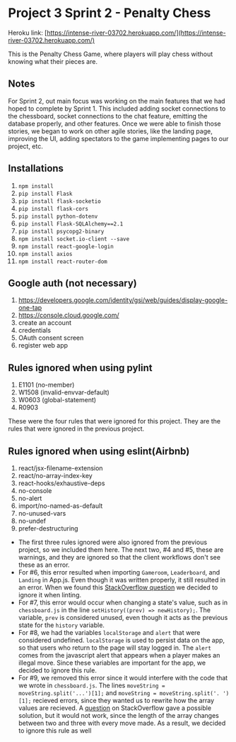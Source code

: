 # Project 3 Sprint 2 - Penalty Chess
Heroku link:
[https://intense-river-03702.herokuapp.com/](https://intense-river-03702.herokuapp.com/)

This is the Penalty Chess Game, where players will play chess without knowing what their pieces are.

## Notes

For Sprint 2, out main focus was working on the main features that we had hoped to complete by Sprint 1.
This included adding socket connections to the chessboard, socket connections to the chat feature, emitting the database properly, and other features.
Once we were able to finish those stories, we began to work on other agile stories, like the landing page, improving the UI, adding spectators to the game
implementing pages to our project, etc.

## Installations
1. `npm install`
2. `pip install Flask`
4. `pip install flask-socketio`
5. `pip install flask-cors`
6. `pip install python-dotenv`
7. `pip install Flask-SQLAlchemy==2.1`
8. `pip install psycopg2-binary`
9. `npm install socket.io-client --save`
10. `npm install react-google-login`
11. `npm install axios`
12. `npm install react-router-dom`

## Google auth (not necessary)
1. https://developers.google.com/identity/gsi/web/guides/display-google-one-tap
2. https://console.cloud.google.com/
3. create an account
4. credentials
5. OAuth consent screen
6. register web app

## Rules ignored when using pylint
1. E1101 (no-member)
2. W1508 (invalid-envvar-default)
3. W0603 (global-statement)
4. R0903

These were the four rules that were ignored for this project. They are the rules that were ignored in the previous project.

## Rules ignored when using eslint(Airbnb)
1. react/jsx-filename-extension
2. react/no-array-index-key
3. react-hooks/exhaustive-deps
4. no-console
5. no-alert
6. import/no-named-as-default
7. no-unused-vars
8. no-undef
9. prefer-destructuring

* The first three rules ignored were also ignored from the previous project, so we included them here.
The next two, #4 and #5, these are warnings, and they are ignored so that the client workflows don't see these as an error.
* For #6, this error resulted when importing `Gameroom`, `Leaderboard`, and `Landing` in App.js. Even though it was written properly,
it still resulted in an error. When we found this [StackOverflow question](https://stackoverflow.com/questions/44437203/how-do-i-resolve-eslint-import-no-named-as-default)
we decided to ignore it when linting.
* For #7, this error would occur when changing a state's value, such as in `chessboard.js` in the line `setHistory((prev) => newHistory);`. The variable, `prev`
is considered unused, even though it acts as the previous state for the `history` variable.
* For #8, we had the variables `localStorage` and `alert` that were considered undefined. `localStorage` is used to persist data on the app, so that users
who return to the page will stay logged in. The `alert` comes from the javascript alert that appears when a player makes an illegal move. Since these variables
are important for the app, we decided to ignore this rule.
* For #9, we removed this error since it would interfere with the code that we wrote in `chessboard.js`. The lines `moveString = moveString.split('...')[1];`
and `moveString = moveString.split('. ')[1];` recieved errors, since they wanted us to rewrite how the array values are recieved. A [question](https://stackoverflow.com/questions/54828209/use-array-destructuring-prefer-destructuring-error-on-eslint)
on StackOverflow gave a possible solution, but it would not work, since the length of the array changes between two and three with every move made. As a result,
we decided to ignore this rule as well

